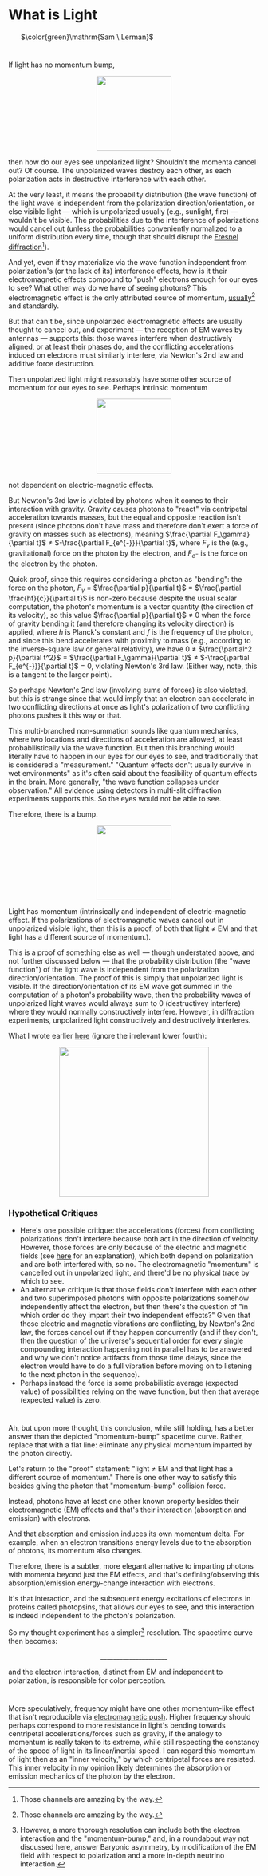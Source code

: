 # What is Light

&ensp;&ensp;&ensp; $\color{green}\mathrm{Sam \ Lerman}$

#

If light has no momentum bump,

<p align="center">
<img width="150" src="https://github.com/animal-tree/Writing-stuff-2/assets/142250284/b6b0e528-32e4-4014-b999-4a783aafc3a8">
</p>

then how do our eyes see unpolarized light? Shouldn't the momenta cancel out? Of course. The unpolarized waves destroy each other, as each polarization acts in destructive interference with each other.

At the very least, it means the probability distribution (the wave function) of the light wave is independent from the polarization direction/orientation, or else visible light — which is unpolarized usually (e.g., sunlight, fire) — wouldn't be visible. The probabilities due to the interference of polarizations would cancel out (unless the probabilities conveniently normalized to a uniform distribution every time, though that should disrupt the [Fresnel diffraction](https://youtu.be/y9c8oZ49pFc?si=kSTkCh56g60vPAKk)[^1]).

And yet, even if they materialize via the wave function independent from polarization's (or the lack of its) interference effects, how is it their electromagnetic effects compound to "push" electrons enough for our eyes to see? What other way do we have of seeing photons? This electromagnetic effect is the only attributed source of momentum, [usually](https://youtu.be/bvzr2HbbPC8?si=wyctUUwiOc5dQgfX)[^1] and standardly. 

But that can't be, since unpolarized electromagnetic effects are usually thought to cancel out, and experiment — the reception of EM waves by antennas — supports this: those waves interfere when destructively aligned, or at least their phases do, and the conflicting accelerations induced on electrons must similarly interfere, via Newton's 2nd law and additive force destruction.

Then unpolarized light might reasonably have some other source of momentum for our eyes to see. Perhaps intrinsic momentum

<p align="center">
<img width="150" src="https://github.com/animal-tree/Writing-stuff-2/assets/142250284/b6b0e528-32e4-4014-b999-4a783aafc3a8">
</p>

not dependent on electric-magnetic effects.

But Newton's 3rd law is violated by photons when it comes to their interaction with gravity. Gravity causes photons to "react" via centripetal acceleration towards masses, but the equal and opposite reaction isn't present (since photons don't have mass and therefore don't exert a force of gravity on masses such as electrons), meaning $\frac{\partial F_\gamma}{\partial t}$ $\neq$ $-\frac{\partial F_{e^{-}}}{\partial t}$, where $F_\gamma$ is the (e.g., gravitational) force on the photon by the electron, and $F_{e^{-}}$ is the force on the electron by the photon. 

Quick proof, since this requires considering a photon as "bending": the force on the photon, $F_\gamma$ $=$ $\frac{\partial p}{\partial t}$ $=$ $\frac{\partial \frac{hf}{c}}{\partial t}$ is non-zero because despite the usual scalar computation, the photon's momentum is a vector quantity (the direction of its velocity), so this value $\frac{\partial p}{\partial t}$ $\neq$ $0$ when the force of gravity bending it (and therefore changing its velocity direction) is applied, where $h$ is Planck's constant and $f$ is the frequency of the photon, and since this bend accelerates with proximity to mass (e.g., according to the inverse-square law or general relativity), we have $0$ $\neq$ $\frac{\partial^2 p}{\partial t^2}$ $=$ $\frac{\partial F_\gamma}{\partial t}$ $\neq$ $-\frac{\partial F_{e^{-}}}{\partial t}$ $=$ $0$, violating Newton's 3rd law. (Either way, note, this is a tangent to the larger point).

So perhaps Newton's 2nd law (involving sums of forces) is also violated, but this is strange since that would imply that an electron can accelerate in two conflicting directions at once as light's polarization of two conflicting photons pushes it this way or that.

This multi-branched non-summation sounds like quantum mechanics, where two locations and directions of acceleration are allowed, at least probabilistically via the wave function. But then this branching would literally have to happen in our eyes for our eyes to see, and traditionally that is considered a "measurement." "Quantum effects don't usually survive in wet environments" as it's often said about the feasibility of quantum effects in the brain. More generally, "the wave function collapses under observation." All evidence using detectors in multi-slit diffraction experiments supports this. So the eyes would not be able to see.

Therefore, there is a bump.

<p align="center">
<img width="150" src="https://github.com/animal-tree/Writing-stuff-2/assets/142250284/b6b0e528-32e4-4014-b999-4a783aafc3a8">
</p>

Light has momentum (intrinsically and independent of electric-magnetic effect. If the polarizations of electromagnetic waves cancel out in unpolarized visible light, then this is a proof, of both that light $\neq$ EM and that light has a different source of momentum.).

This is a proof of something else as well — though understated above, and not further discussed below — that the probability distribution (the "wave function") of the light wave is independent from the polarization direction/orientation. The proof of this is simply that unpolarized light is visible. If the direction/orientation of its EM wave got summed in the computation of a photon's probability wave, then the probability waves of unpolarized light waves would always sum to 0 (destructivey interfere) where they would normally constructively interfere. However, in diffraction experiments, unpolarized light constructively and destructively interferes.

What I wrote earlier [here](https://github.com/animal-tree/Writing-stuff-2/blob/main/Theories/Disproof-and-Unified.md) (ignore the irrelevant lower fourth):

<p align="center">
<img width="300" src="https://github.com/animal-tree/Writing-stuff-2/assets/142250284/2fde3853-0e39-4b6e-ac76-bc691cd189b6">
</p>

### Hypothetical Critiques

- Here's one possible critique: the accelerations (forces) from conflicting polarizations don't interfere because both act in the direction of velocity. However, those forces are only because of the electric and magnetic fields (see [here](https://youtu.be/bvzr2HbbPC8?si=wyctUUwiOc5dQgfX) for an explanation), which both depend on polarization and are both interfered with, so no. The electromagnetic "momentum" is cancelled out in unpolarized light, and there'd be no physical trace by which to see.
- An alternative critique is that those fields don't interfere with each other and two superimposed photons with opposite polarizations somehow independently affect the electron, but then there's the question of "in which order do they impart their two independent effects?" Given that those electric and magnetic vibrations are conflicting, by Newton's 2nd law, the forces cancel out if they happen concurrently (and if they don't, then the question of the universe's sequential order for every single compounding interaction happening not in parallel has to be answered and why we don't notice artifacts from those time delays, since the electron would have to do a full vibration before moving on to listening to the next photon in the sequence).
- Perhaps instead the force is some probabilistic average (expected value) of possibilities relying on the wave function, but then that average (expected value) is zero.

#

Ah, but upon more thought, this conclusion, while still holding, has a better answer than the depicted "momentum-bump" spacetime curve. Rather, replace that with a flat line: eliminate any physical momentum imparted by the photon directly.

Let's return to the "proof" statement: "light $\neq$ EM and that light has a different source of momentum." There is one other way to satisfy this besides giving the photon that "momentum-bump" collision force.

Instead, photons have at least one other known property besides their electromagnetic (EM) effects and that's their interaction (absorption and emission) with electrons.

And that absorption and emission induces its own momentum delta. For example, when an electron transitions energy levels due to the absorption of photons, its momentum also changes.

Therefore, there is a subtler, more elegant alternative to imparting photons with momenta beyond just the EM effects, and that's defining/observing this absorption/emission energy-change interaction with electrons.

It's that interaction, and the subsequent energy excitations of electrons in proteins called photopsins, that allows our eyes to see, and this interaction is indeed independent to the photon's polarization.

So my thought experiment has a simpler[^2] resolution. The spacetime curve then becomes:

<p align='center'>
  _____________________
</p>

and the electron interaction, distinct from EM and independent to polarization, is responsible for color perception.

#

More speculatively, frequency might have one other momentum-like effect that isn't reproducible via [electromagnetic push](https://youtu.be/bvzr2HbbPC8?si=wyctUUwiOc5dQgfX). Higher frequency should perhaps correspond to more resistance in light's bending towards centripetal accelerations/forces such as gravity, if the analogy to momentum is really taken to its extreme, while still respecting the constancy of the speed of light in its linear/inertial speed. I can regard this momentum of light then as an "inner velocity," by which centripetal forces are resisted. This inner velocity in my opinion likely determines the absorption or emission mechanics of the photon by the electron.

[^1]: Those channels are amazing by the way.
[^2]: However, a more thorough resolution can include both the electron interaction and the "momentum-bump," and, in a roundabout way not discussed here, answer Baryonic asymmetry, by modification of the EM field with respect to polarization and a more in-depth neutrino interaction.
